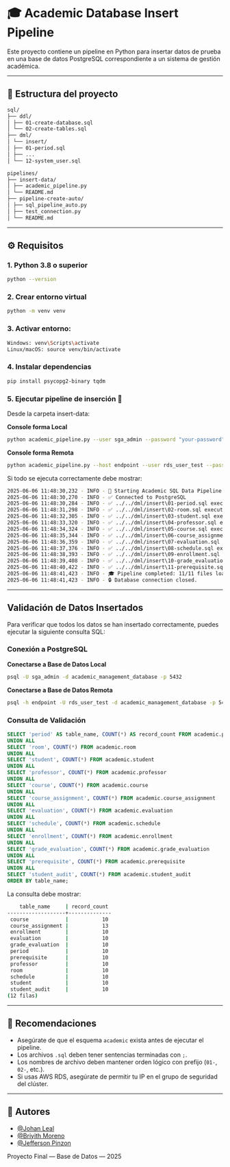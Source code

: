 # 🎓 Academic Database Insert Pipeline

Este proyecto contiene un pipeline en Python para insertar datos de prueba en una base de datos PostgreSQL correspondiente a un sistema de gestión académica.

---
## 📁 Estructura del proyecto
```bash
sql/
├── ddl/
│ ├── 01-create-database.sql
│ └── 02-create-tables.sql
├── dml/
│ └── insert/
│ ├── 01-period.sql
│ ├── ...
│ └── 12-system_user.sql

pipelines/
├── insert-data/
│ ├── academic_pipeline.py
│ └── README.md
├── pipeline-create-auto/
│ ├── sql_pipeline_auto.py
│ ├── test_connection.py
│ └── README.md
```
---
## ⚙️ Requisitos

### 1. Python 3.8 o superior

```bash
python --version
```
### 2. Crear entorno virtual
```bash
python -m venv venv
```

### 3. Activar entorno:
```bash
Windows: venv\Scripts\activate
Linux/macOS: source venv/bin/activate
```

### 4. Instalar dependencias
```bash
pip install psycopg2-binary tqdm
```

### 5. Ejecutar pipeline de inserción 🚀
Desde la carpeta insert-data:

**Console forma Local**
```bash
python academic_pipeline.py --user sga_admin --password "your-password" --db-name academic_management_database --schema-name academic --sql-dir ../../dml/insert
```

**Console forma Remota**
```bash
python academic_pipeline.py --host endpoint --user rds_user_test --password "user_password" --db-name academic_management_database --schema-name academic --sql-dir ../../dml/insert
```
Si todo se ejecuta correctamente debe mostrar:
```bash
2025-06-06 11:48:30,232 - INFO - 🚀 Starting Academic SQL Data Pipeline
2025-06-06 11:48:30,270 - INFO - ✅ Connected to PostgreSQL
2025-06-06 11:48:30,284 - INFO - ✅ ../../dml/insert\01-period.sql executed successfully
2025-06-06 11:48:31,298 - INFO - ✅ ../../dml/insert\02-room.sql executed successfully
2025-06-06 11:48:32,305 - INFO - ✅ ../../dml/insert\03-student.sql executed successfully
2025-06-06 11:48:33,320 - INFO - ✅ ../../dml/insert\04-professor.sql executed successfully
2025-06-06 11:48:34,324 - INFO - ✅ ../../dml/insert\05-course.sql executed successfully
2025-06-06 11:48:35,344 - INFO - ✅ ../../dml/insert\06-course_assignment.sql executed successfully
2025-06-06 11:48:36,359 - INFO - ✅ ../../dml/insert\07-evaluation.sql executed successfully
2025-06-06 11:48:37,376 - INFO - ✅ ../../dml/insert\08-schedule.sql executed successfully
2025-06-06 11:48:38,393 - INFO - ✅ ../../dml/insert\09-enrollment.sql executed successfully
2025-06-06 11:48:39,408 - INFO - ✅ ../../dml/insert\10-grade_evaluation.sql executed successfully
2025-06-06 11:48:40,422 - INFO - ✅ ../../dml/insert\11-prerequisite.sql executed successfully
2025-06-06 11:48:41,423 - INFO - 🎓 Pipeline completed: 11/11 files loaded.
2025-06-06 11:48:41,423 - INFO - 🔒 Database connection closed.
```

---
## Validación de Datos Insertados
Para verificar que todos los datos se han insertado correctamente, puedes ejecutar la siguiente consulta SQL:

### Conexión a PostgreSQL


**Conectarse a Base de Datos Local**
```bash
psql -U sga_admin -d academic_management_database -p 5432
```

**Conectarse a Base de Datos Remota**
```bash
psql -h endpoint -U rds_user_test -d academic_management_database -p 5432
```

### Consulta de Validación

```sql
SELECT 'period' AS table_name, COUNT(*) AS record_count FROM academic.period
UNION ALL
SELECT 'room', COUNT(*) FROM academic.room
UNION ALL
SELECT 'student', COUNT(*) FROM academic.student
UNION ALL
SELECT 'professor', COUNT(*) FROM academic.professor
UNION ALL
SELECT 'course', COUNT(*) FROM academic.course
UNION ALL
SELECT 'course_assignment', COUNT(*) FROM academic.course_assignment
UNION ALL
SELECT 'evaluation', COUNT(*) FROM academic.evaluation
UNION ALL
SELECT 'schedule', COUNT(*) FROM academic.schedule
UNION ALL
SELECT 'enrollment', COUNT(*) FROM academic.enrollment
UNION ALL
SELECT 'grade_evaluation', COUNT(*) FROM academic.grade_evaluation
UNION ALL
SELECT 'prerequisite', COUNT(*) FROM academic.prerequisite
UNION ALL
SELECT 'student_audit', COUNT(*) FROM academic.student_audit
ORDER BY table_name;
```
La consulta debe mostrar:
```bash
    table_name     | record_count
-------------------+--------------
 course            |           10
 course_assignment |           13
 enrollment        |           10
 evaluation        |           10
 grade_evaluation  |           10
 period            |           10
 prerequisite      |           10
 professor         |           10
 room              |           10
 schedule          |           10
 student           |           10
 student_audit     |           10
(12 filas)
```
---
## 📌 Recomendaciones

- Asegúrate de que el esquema `academic` exista antes de ejecutar el pipeline.
- Los archivos `.sql` deben tener sentencias terminadas con `;`.
- Los nombres de archivo deben mantener orden lógico con prefijo (`01-`, `02-`, etc.).
- Si usas AWS RDS, asegúrate de permitir tu IP en el grupo de seguridad del clúster.

---

## 👥 Autores

- [@Johan Leal](https://github.com/JsLealM)
- [@Briyith Moreno](https://github.com/Briyith-Moreno)
- [@Jefferson Pinzon](https://github.com/S4LPICON)


Proyecto Final — Base de Datos — 2025
